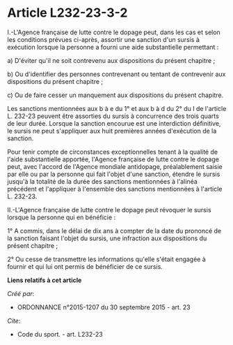 # Article L232-23-3-2

I.-L'Agence française de lutte contre le dopage peut, dans les cas et selon les conditions prévues ci-après, assortir une
sanction d'un sursis à exécution lorsque la personne a fourni une aide substantielle permettant : 

a) D'éviter qu'il ne soit contrevenu aux dispositions du présent chapitre ; 

b) Ou d'identifier des personnes contrevenant ou tentant de contrevenir aux dispositions du présent chapitre ; 

c) Ou de faire cesser un manquement aux dispositions du présent chapitre. 

Les sanctions mentionnées aux b à e du 1° et aux b à d du 2° du I de l'article L. 232-23 peuvent être assorties du sursis à
concurrence des trois quarts de leur durée. Lorsque la sanction encourue est une interdiction définitive, le sursis ne peut
s'appliquer aux huit premières années d'exécution de la sanction. 

Pour tenir compte de circonstances exceptionnelles tenant à la qualité de l'aide substantielle apportée, l'Agence française
de lutte contre le dopage peut, avec l'accord de l'Agence mondiale antidopage, préalablement saisie par elle ou par la
personne qui fait l'objet d'une sanction, étendre le sursis jusqu'à la totalité de la durée des sanctions mentionnées à
l'alinéa précédent et l'appliquer à l'ensemble des sanctions mentionnées à l'article L. 232-23. 

II.-L'Agence française de lutte contre le dopage peut révoquer le sursis lorsque la personne qui en bénéficie : 

1° A commis, dans le délai de dix ans à compter de la date du prononcé de la sanction faisant l'objet du sursis, une
infraction aux dispositions du présent chapitre ; 

2° Ou cesse de transmettre les informations qu'elle s'était engagée à fournir et qui lui ont permis de bénéficier de ce
sursis.

**Liens relatifs à cet article**

_Créé par_:

  - ORDONNANCE n°2015-1207 du 30 septembre 2015 - art. 23

_Cite_:

  - Code du sport. - art. L232-23
